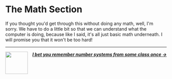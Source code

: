 # The Math Section

If you thought you'd get through this without doing any math, well, I'm sorry. We have to do a little bit so that we can understand what the computer is doing, because like I said, it's all just basic math underneath. I will promise you that it won't be too hard!

---

<a href="/guide/writing-code/instructions.md">
  <img align="left" width="70" src="https://cloud-cirb9mt0l-hack-club-bot.vercel.app/0screen_shot_2022-05-31_at_2.40.40_pm.png" />
</a>

<p align="right">
  <em>
    <b>
      <a href="/guide/math/math.md">
        I bet you remember number systems from some class once →
      </a>
    </b>
  </em>
</p>
